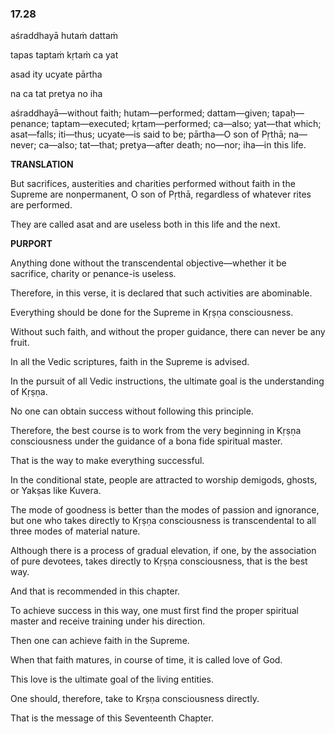 <!--
.. title: Bg:ignorance:174/199
.. slug: bg-174-ignorance
.. date: 2019-08-13 10:07:43 UTC-04:00
.. tags: ignorance
.. category: bhagavad-gita
.. link:
.. description: ignorance
.. type: text
-->

### 17.28

aśraddhayā hutaṁ dattaṁ

tapas taptaṁ kṛtaṁ ca yat

asad ity ucyate pārtha

na ca tat pretya no iha

<!-- TEASER_END -->

aśraddhayā—without faith; hutam—performed; dattam—given; tapaḥ—penance; taptam—executed; kṛtam—performed; ca—also; yat—that which; asat—falls; iti—thus; ucyate—is said to be; pārtha—O son of Pṛthā; na—never; ca—also; tat—that; pretya—after death; no—nor; iha—in this life.

**TRANSLATION**

But sacrifices, austerities and charities performed without faith in the Supreme are nonpermanent, O son of Pṛthā, regardless of whatever rites are performed.

They are called asat and are useless both in this life and the next.

**PURPORT**

Anything done without the transcendental objective—whether it be sacrifice, charity or penance-is useless.

Therefore, in this verse, it is declared that such activities are abominable.

Everything should be done for the Supreme in Kṛṣṇa consciousness.

Without such faith, and without the proper guidance, there can never be any fruit.

In all the Vedic scriptures, faith in the Supreme is advised.

In the pursuit of all Vedic instructions, the ultimate goal is the understanding of Kṛṣṇa.

No one can obtain success without following this principle.

Therefore, the best course is to work from the very beginning in Kṛṣṇa consciousness under the guidance of a bona fide spiritual master.

That is the way to make everything successful.

In the conditional state, people are attracted to worship demigods, ghosts, or Yakṣas like Kuvera.

The mode of goodness is better than the modes of passion and ignorance, but one who takes directly to Kṛṣṇa consciousness is transcendental to all three modes of material nature.

Although there is a process of gradual elevation, if one, by the association of pure devotees, takes directly to Kṛṣṇa consciousness, that is the best way.

And that is recommended in this chapter.

To achieve success in this way, one must first find the proper spiritual master and receive training under his direction.

Then one can achieve faith in the Supreme.

When that faith matures, in course of time, it is called love of God.

This love is the ultimate goal of the living entities.

One should, therefore, take to Krṣṇa consciousness directly.

That is the message of this Seventeenth Chapter.

